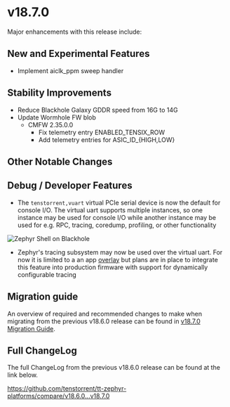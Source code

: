 # v18.7.0

<!-- We are pleased to announce the release of TT Zephyr Platforms firmware version 18.7.0 🥳🎉. -->

Major enhancements with this release include:

<!-- H3 Performance Improvements, if applicable -->

## New and Experimental Features

* Implement aiclk_ppm sweep handler

<!-- H3 External Project Collaboration Efforts, if applicable -->

## Stability Improvements

* Reduce Blackhole Galaxy GDDR speed from 16G to 14G
* Update Wormhole FW blob
  * CMFW 2.35.0.0
    * Fix telemetry entry ENABLED_TENSIX_ROW
    * Add telemetry entries for ASIC_ID_{HIGH,LOW}

<!-- H1 Security vulnerabilities fixed? -->

<!-- H2 API Changes, if applicable -->

<!-- H3 Removed APIs, H3 Deprecated APIs, H3 New APIs, if applicable -->

<!-- UL PCIe -->
<!-- UL DDR -->
<!-- UL Ethernet -->
<!-- UL Telemetry -->
<!-- UL Debug / Developer Features -->
<!-- UL Drivers -->
<!-- UL Libraries -->

<!-- H2 New Samples, if applicable -->

<!-- UL PCIe -->
<!-- UL DDR -->
<!-- UL Ethernet -->
<!-- UL Telemetry -->
<!-- UL Debug / Developer Features -->
<!-- UL Drivers -->
<!-- UL Libraries -->

## Other Notable Changes

<!-- UL PCIe -->
<!-- UL DDR -->
<!-- UL Ethernet -->
<!-- UL Telemetry -->

## Debug / Developer Features

* The `tenstorrent,vuart` virtual PCIe serial device is now the default for console I/O. The
  virtual uart supports multiple instances, so one instance may be used for console I/O while
  another instance may be used for e.g. RPC, tracing, coredump, profiling, or other
  functionality

![Zephyr Shell on Blackhole](../img/shell.gif)

* Zephyr's tracing subsystem may now be used over the virtual uart. For now it is limited to a
  an app
  [overlay](https://github.com/tenstorrent/tt-zephyr-platforms/blob/main/app/smc/tracing.conf)
  but plans are in place to integrate this feature into production firmware with support for
  dynamically configurable tracing

<!-- UL Drivers -->
<!-- UL Libraries -->

<!-- H2 New Boards, if applicable -->

## Migration guide

An overview of required and recommended changes to make when migrating from the previous v18.6.0 release can be found in [v18.7.0 Migration Guide](https://github.com/tenstorrent/tt-zephyr-platforms/tree/main/doc/release/migration-guide-v18.7.0.md).

## Full ChangeLog

The full ChangeLog from the previous v18.6.0 release can be found at the link below.

https://github.com/tenstorrent/tt-zephyr-platforms/compare/v18.6.0...v18.7.0
